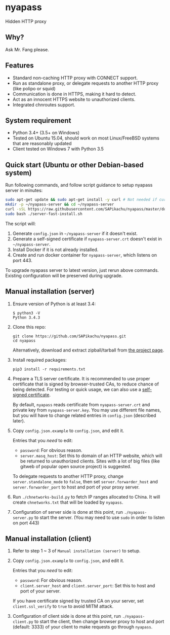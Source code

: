 # nyapass
Hidden HTTP proxy

## Why?
Ask Mr. Fang please.

## Features
* Standard non-caching HTTP proxy with CONNECT support.
* Run as standalone proxy, or delegate requests to another HTTP proxy (like polipo or squid)
* Communication is done in HTTPS, making it hard to detect.
* Act as an innocent HTTPS website to unauthorized clients.
* Integrated chnroutes support.

## System requirement
* Python 3.4+ (3.5+ on Windows)
* Tested on Ubuntu 15.04, should work on most Linux/FreeBSD systems that are reasonably updated
* Client tested on Windows 7 with Python 3.5

## Quick start (Ubuntu or other Debian-based system)

Run following commands, and follow script guidance to setup nyapass server in minutes:

```bash
sudo apt-get update && sudo apt-get install -y curl # Not needed if curl is already installed
mkdir -p ~/nyapass-server && cd ~/nyapass-server
curl -sSL https://raw.githubusercontent.com/SAPikachu/nyapass/master/docker/server-fast-install.sh > server-fast-install.sh
sudo bash ./server-fast-install.sh
```

The script will:

1. Generate `config.json` in `~/nyapass-server` if it doesn't exist.
2. Generate a self-signed certificate if `nyapass-server.crt` doesn't exist in `~/nyapass-server`.
3. Install Docker if it is not already installed.
4. Create and run docker container for `nyapass-server`, which listens on port 443.

To upgrade nyapass server to latest version, just rerun above commands. Existing configuration will be preserved during upgrade.

## Manual installation (server)

1. Ensure version of Python is at least 3.4:
    ```
    $ python3 -V
    Python 3.4.3
  	```

2. Clone this repo:
    ```
    git clone https://github.com/SAPikachu/nyapass.git
    cd nyapass
    ```
    Alternatively, download and extract zipball/tarball from [the project page](https://github.com/SAPikachu/nyapass/).

3. Install required packages:
    ```
    pip3 install -r requirements.txt
    ```

4. Prepare a TLS server certificate. It is recommended to use proper certificate that is signed by browser-trusted CAs, to reduce chance of being detected. For testing or quick usage, we can also use a [self-signed certificate](https://devcenter.heroku.com/articles/ssl-certificate-self).

    By default, `nyapass` reads certificate from `nyapass-server.crt` and private key from `nyapass-server.key`. You may use different file names, but you will have to change related entries in `config.json` (described later).

5. Copy `config.json.example` to `config.json`, and edit it.

    Entries that you *need* to edit:
    
    * `password`: For obvious reason.
    * `server.masq_host`: Set this to domain of an HTTP website, which will be returned to unauthorized clients. Sites with a lot of big files (like gitweb of popular open source project) is suggested.

    To delegate requests to another HTTP proxy, change `server.standalone_mode` to `false`, then set `server.forwarder_host` and `server.forwarder_port` to host and port of your proxy server.

6. Run `./chnetworks-build.py` to fetch IP ranges allocated to China. It will create `chnetworks.txt` that will be loaded by `nyapass`.

7. Configuration of server side is done at this point, run `./nyapass-server.py` to start the server. (You may need to use `sudo` in order to listen on port 443)

## Manual installation (client)

1. Refer to step 1 ~ 3 of `Manual installation (server)` to setup.

2. Copy `config.json.example` to `config.json`, and edit it.

    Entries that you *need* to edit:
    
    * `password`: For obvious reason.
    * `client.server_host` and `client.server_port`: Set this to host and port of your server.
    
    If you have certificate signed by trusted CA on your server, set `client.ssl_verify` to `true` to avoid MITM attack.

3. Configuration of client side is done at this point, run `./nyapass-client.py` to start the client, then change browser proxy to host and port (default: 3333) of your client to make requests go through `nyapass`.
